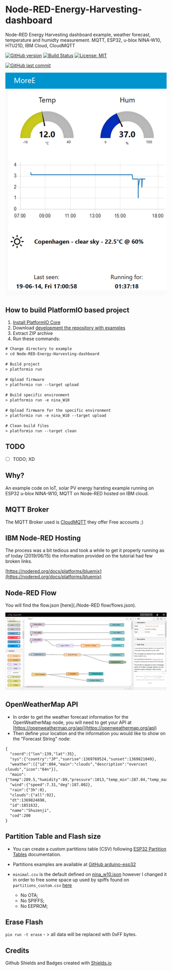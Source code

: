 # Node-RED-Energy-Harvesting-dashboard

Node-RED Energy Harvesting dashboard example, weather forecast, temperature and humidty measurement. MQTT, ESP32, u-blox NINA-W10, HTU21D, IBM Cloud, CloudMQTT

[![GitHub version](https://img.shields.io/github/release/ldab/Node-RED-Energy-Harvesting-dashboard.svg)](https://github.com/ldab/Node-RED-Energy-Harvesting-dashboard/releases/latest)
[![Build Status](https://travis-ci.org/ldab/Node-RED-Energy-Harvesting-dashboard.svg?branch=master)](https://travis-ci.org/ldab/Node-RED-Energy-Harvesting-dashboard)
[![License: MIT](https://img.shields.io/badge/License-MIT-green.svg)](https://github.com/ldab/Node-RED-Energy-Harvesting-dashboard/blob/master/LICENSE)

[![GitHub last commit](https://img.shields.io/github/last-commit/ldab/Node-RED-Energy-Harvesting-dashboard.svg?style=social)](https://github.com/ldab/Node-RED-Energy-Harvesting-dashboard)

[![dashboard](./pics/dashboard.png)](https://www.u-blox.com/en/product/nina-W10-series)

## How to build PlatformIO based project

1. [Install PlatformIO Core](http://docs.platformio.org/page/core.html)
2. Download [development the repository with examples](https://github.com/ldab/Node-RED-Energy-Harvesting-dashboard)
3. Extract ZIP archive
4. Run these commands:

```
# Change directory to example
> cd Node-RED-Energy-Harvesting-dashboard

# Build project
> platformio run

# Upload firmware
> platformio run --target upload

# Build specific environment
> platformio run -e nina_W10

# Upload firmware for the specific environment
> platformio run -e nina_W10 --target upload

# Clean build files
> platformio run --target clean
```

## TODO

- [ ] TODO; XD

## Why?

An example code on IoT, solar PV energy harsting example running on ESP32 u-blox NINA-W10, MQTT on Node-RED hosted on IBM cloud.

## MQTT Broker

The MQTT Broker used is [CloudMQTT](https://www.cloudmqtt.com/) they offer Free accounts ;)

## IBM Node-RED Hosting

The process was a bit tedious and took a while to get it properly running as of today (2019/06/15) the information provided on the tutorial had few broken links.

[https://nodered.org/docs/platforms/bluemix](https://nodered.org/docs/platforms/bluemix)

## Node-RED Flow

You will find the flow.json [here](./Node-RED flow/flows.json).

![Node-RED Flow](./pics/screenshot.png)

## OpenWeatherMap API

* In order to get the weather forecast information for the OpenWeatherMap node, you will need to get your API at [https://openweathermap.org/api](https://openweathermap.org/api)
* Then define your location and the information you would like to show on the "Forecast String" node:
```
{
  "coord":{"lon":139,"lat":35},
  "sys":{"country":"JP","sunrise":1369769524,"sunset":1369821049},
  "weather":[{"id":804,"main":"clouds","description":"overcast clouds","icon":"04n"}],
  "main":{"temp":289.5,"humidity":89,"pressure":1013,"temp_min":287.04,"temp_max":292.04},
  "wind":{"speed":7.31,"deg":187.002},
  "rain":{"3h":0},
  "clouds":{"all":92},
  "dt":1369824698,
  "id":1851632,
  "name":"Shuzenji",
  "cod":200
}
```

## Partition Table and Flash size

* You can create a custom partitions table (CSV) following [ESP32 Partition Tables](https://docs.espressif.com/projects/esp-idf/en/latest/api-guides/partition-tables.html) documentation.

* Partitions examples are available at [GitHub arduino-esp32](https://github.com/espressif/arduino-esp32/tree/master/tools/partitions)

* `minimal.csv` is the default defined on [nina_w10.json](https://github.com/platformio/platform-espressif32/blob/master/boards/nina_w10.json) however I changed it in order to free some space up used by spiffs found on `partitions_custom.csv` [here](./partitions_custom.csv)
  * No OTA;
  * No SPIFFS;
  * No EEPROM;

## Erase Flash

`pio run -t erase` - > all data will be replaced with 0xFF bytes.

## Credits

Github Shields and Badges created with [Shields.io](https://github.com/badges/shields/)

